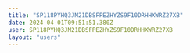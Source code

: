 ```yaml
---
title: "SP118PYHQ3JM21DBSFPEZHYZS9F10DRHHXWRZ27XB"
date: 2024-04-01T09:51:51.380Z
user: SP118PYHQ3JM21DBSFPEZHYZS9F10DRHHXWRZ27XB
layout: "users"
---
```

    